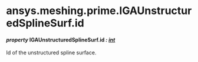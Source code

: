 # ansys.meshing.prime.IGAUnstructuredSplineSurf.id



#### *property* IGAUnstructuredSplineSurf.id *: [int](https://docs.python.org/3.11/library/functions.html#int)*

Id of the unstructured spline surface.

<!-- !! processed by numpydoc !! -->
